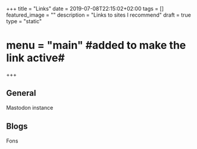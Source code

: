 +++
title =  "Links"
date = 2019-07-08T22:15:02+02:00
tags = []
featured_image = ""
description = "Links to sites I recommend"
draft = true
type = "static"
# menu = "main" #added to make the link active#
+++

## General
Mastodon instance

## Blogs
Fons